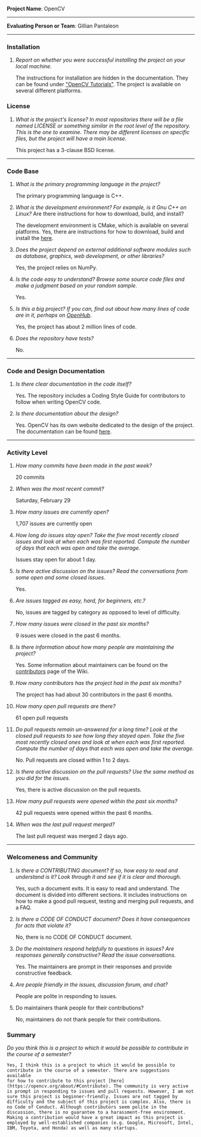 **Project Name**: OpenCV


---

**Evaluating Person or Team**: Gillian Pantaleon


---
### Installation
1. *Report on whether you were successful installing the project on your local machine.*

    The instructions for installation are hidden in the documentation. They can be found under ["OpenCV Tutorials"](https://docs.opencv.org/master/df/d65/tutorial_table_of_content_introduction.html).
    The project is available on several different platforms.


### License

1. *What is the project's license?
In most repositories there will be a file named LICENSE or something similar in
the root level of the repository. This is the one to examine. There may be
different licenses on specific files, but the project will have a main license.*

    This project has a 3-clause BSD license.
---

### Code Base


1. *What is the primary programming language in the project?*

    The primary programming language is C++.

1. *What is the development environment? For example, is it Gnu C++ on Linux?*
Are there instructions for how to download, build, and install?

    The development environment is CMake, which is available on several platforms.
    Yes, there are instructions for how to download, build and install the [here](https://docs.opencv.org/master/df/d65/tutorial_table_of_content_introduction.html).

1. *Does the project depend on external additional software modules such as
database, graphics, web development, or other libraries?*

    Yes, the project relies on NumPy.

1. *Is the code easy to understand? Browse some source code files and make
a judgment based on your random sample.*

    Yes.

1. *Is this a big project? If you can, find out about how many lines of code
are in it, perhaps on [OpenHub](https://www.openhub.net/).*

    Yes, the project has about 2 million lines of code.


1. *Does the repository have tests?*

    No.


---

### Code and Design Documentation
1. *Is there clear documentation in the code itself?*

    Yes. The repository includes a Coding Style Guide for contributors to follow when writing OpenCV code.


1. *Is there documentation about the design?*

    Yes. OpenCV has its own website dedicated to the design of the project. The documentation can be found [here](https://docs.opencv.org/master/).


---


### Activity Level


1. *How many commits have been made in the past week?*

    20 commits

1. *When was the most recent commit?*

    Saturday, February 29

1. *How many issues are currently open?*

    1,707 issues are currently open

1. *How long do issues stay open?
Take the five most recently closed issues and look at when each was first reported.
Compute the number of days that each was open and take the average.*

    Issues stay open for about 1 day.

1. *Is there active discussion on the issues?
Read the conversations from some open and some closed issues.*

    Yes.

1. *Are issues tagged as easy, hard, for beginners, etc.?*

    No, issues are tagged by category as opposed to level of difficulty.    

1. *How many issues were closed in the past six months?*

    9 issues were closed in the past 6 months.


1. *Is there information about how many people are maintaining the project?*

    Yes. Some information about maintainers can be found on the [contributors](https://github.com/opencv/opencv/wiki/Contributors) page of the Wiki.

1. *How many contributors has the project had in the past six months?*

    The project has had about 30 contributors in the past 6 months.


1. *How many open pull requests are there?*

    61 open pull requests

1. *Do pull requests remain un-answered for a long time?
Look at the closed pull requests to see how long they stayed open.
Take the five most recently closed ones and look at when each was first reported.
Compute the number of days that each was open and take the average.*

    No. Pull requests are closed within 1 to 2 days.

1. *Is there active discussion on the pull requests?
Use the same method as you did for the issues.*

    Yes, there is active discussion on the pull requests.

1. *How many pull requests were opened within the past six months?*

    42 pull requests were opened within the past 6 months.

1. *When was the last pull request merged?*

    The last pull request was merged 2 days ago.

---
### Welcomeness and Community

1. *Is there a CONTRIBUTING document? If so, how easy to read and understand is it?
Look through it and see if it is clear and thorough.*

    Yes, such a document exits. It is easy to read and understand. The document is divided into different sections.
    It includes instructions on how to make a good pull request, testing and merging pull requests, and a FAQ.

1. *Is there a CODE OF CONDUCT document? Does it have consequences for acts that
violate it?*

    No, there is no CODE OF CONDUCT document.

1. *Do the maintainers respond helpfully to questions in issues?
Are responses generally constructive?
Read the issue conversations.*

    Yes. The maintainers are prompt in their responses and provide constructive feedback.

1. *Are people friendly in the issues, discussion forum, and chat?*

    People are polite in responding to issues.

1. Do maintainers thank people for their contributions?

    No, maintainers do not thank people for their contributions.

### Summary
*Do you think this is a project to which it would be possible to contribute in the
course of a semester?*

    Yes, I think this is a project to which it would be possible to contribute in the course of a semester. There are suggestions available
    for how to contribute to this project [here](https://opencv.org/about/#Contribute). The community is very active is prompt in responding to issues and pull requests. However, I am not sure this project is beginner-friendly. Issues are not tagged by difficulty and the subject of this project is complex. Also, there is no Code of Conduct. Although contributors seem polite in the discussion, there is no guarantee to a harassment-free environment.  Making a contribution would have a great impact as this project is employed by well-established companies (e.g. Google, Microsoft, Intel, IBM, Toyota, and Honda) as well as many startups.
